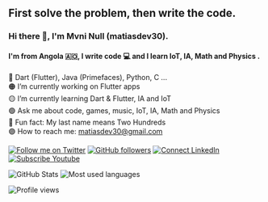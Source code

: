 ## First solve the problem, then write the code.

### Hi there 👋, I'm Mvni Null (matiasdev30).
#### I'm from Angola 🇦🇴, I write code 💻 and I learn IoT, IA, Math and Physics .

🔴 Dart (Flutter), Java (Primefaces), Python, C ...<br>
🟠 I’m currently working on Flutter apps<br>
🟡 I’m currently learning Dart & Flutter, IA and IoT <br>
🟢 Ask me about code, games, music, IoT, IA, Math and Physics<br>
🔵 Fun fact: My last name means Two Hundreds<br>
🟣 How to reach me: [matiasdev30@gmail.com](mailto:matiasdev30@gmail.com)

[![Follow me on Twitter](https://img.shields.io/twitter/follow/mvni_null?style=social)](https://twitter.com/mvni_null)
[![GitHub followers](https://img.shields.io/github/followers/matiasdev30?style=social)](https://github.com/matiasdev30)
[![Connect LinkedIn](https://img.shields.io/badge/LinkedIn-informational?style=social&logo=linkedin)](https://www.linkedin.com/in/mvni-null-b92523197/)
[![Subscribe Youtube](https://img.shields.io/badge/Youtube-informational?style=social&logo=youtube)](https://www.youtube.com/channel/UCmZjvDH4HNGAwW-wDAq6XNg)

![GitHub Stats](https://github-readme-stats.vercel.app/api?username=matiasdev30&hide_border=true&show_icons=true&include_all_commits=false&count_private=true&line_height=24&text_color=ffffff&icon_color=ffffff&bg_color=0,833ab4,5851db,405de6&title_color=ffffff)
![Most used languages](https://github-readme-stats.vercel.app/api/top-langs/?username=matiasdev30&hide=html&hide_border=true&card_width=320&layout=compact&langs_count=4&text_color=ffffff&icon_color=ffffff&bg_color=0,833ab4,5851db,405de6&title_color=ffffff)

![Profile views](https://gpvc.arturio.dev/matiasdev30)
